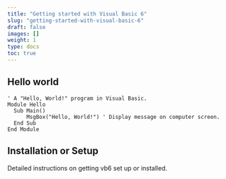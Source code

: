 ```yaml
---
title: "Getting started with Visual Basic 6"
slug: "getting-started-with-visual-basic-6"
draft: false
images: []
weight: 1
type: docs
toc: true
---
```


## Hello world
    ' A "Hello, World!" program in Visual Basic.
    Module Hello
      Sub Main()
          MsgBox("Hello, World!") ' Display message on computer screen.
      End Sub
    End Module

## Installation or Setup
Detailed instructions on getting vb6 set up or installed.

